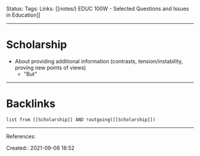 Status: 
Tags: 
Links: [[notes/) EDUC 100W - Selected Questions and Issues in Education]]
___
# Scholarship
- About providing additional information (contrasts, tension/instability, proving new points of views)
	- "But"
___
# Backlinks
```dataview
list from [[Scholarship]] AND !outgoing([[Scholarship]])
```
___
References:

Created:: 2021-09-08 18:52
